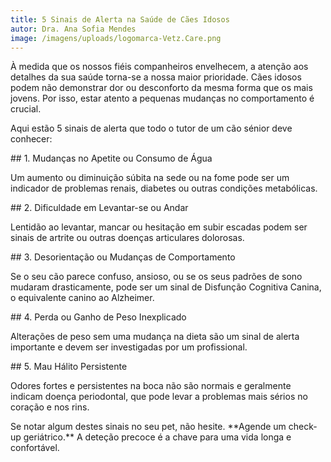 ```yaml
---
title: 5 Sinais de Alerta na Saúde de Cães Idosos
autor: Dra. Ana Sofia Mendes
image: /imagens/uploads/logomarca-Vetz.Care.png
---
```

À medida que os nossos fiéis companheiros envelhecem, a atenção aos detalhes da sua saúde torna-se a nossa maior prioridade. Cães idosos podem não demonstrar dor ou desconforto da mesma forma que os mais jovens. Por isso, estar atento a pequenas mudanças no comportamento é crucial.



Aqui estão 5 sinais de alerta que todo o tutor de um cão sénior deve conhecer:



\## 1. Mudanças no Apetite ou Consumo de Água

Um aumento ou diminuição súbita na sede ou na fome pode ser um indicador de problemas renais, diabetes ou outras condições metabólicas.



\## 2. Dificuldade em Levantar-se ou Andar

Lentidão ao levantar, mancar ou hesitação em subir escadas podem ser sinais de artrite ou outras doenças articulares dolorosas.



\## 3. Desorientação ou Mudanças de Comportamento

Se o seu cão parece confuso, ansioso, ou se os seus padrões de sono mudaram drasticamente, pode ser um sinal de Disfunção Cognitiva Canina, o equivalente canino ao Alzheimer.



\## 4. Perda ou Ganho de Peso Inexplicado

Alterações de peso sem uma mudança na dieta são um sinal de alerta importante e devem ser investigadas por um profissional.



\## 5. Mau Hálito Persistente

Odores fortes e persistentes na boca não são normais e geralmente indicam doença periodontal, que pode levar a problemas mais sérios no coração e nos rins.



Se notar algum destes sinais no seu pet, não hesite. \*\*Agende um check-up geriátrico.\*\* A deteção precoce é a chave para uma vida longa e confortável.
